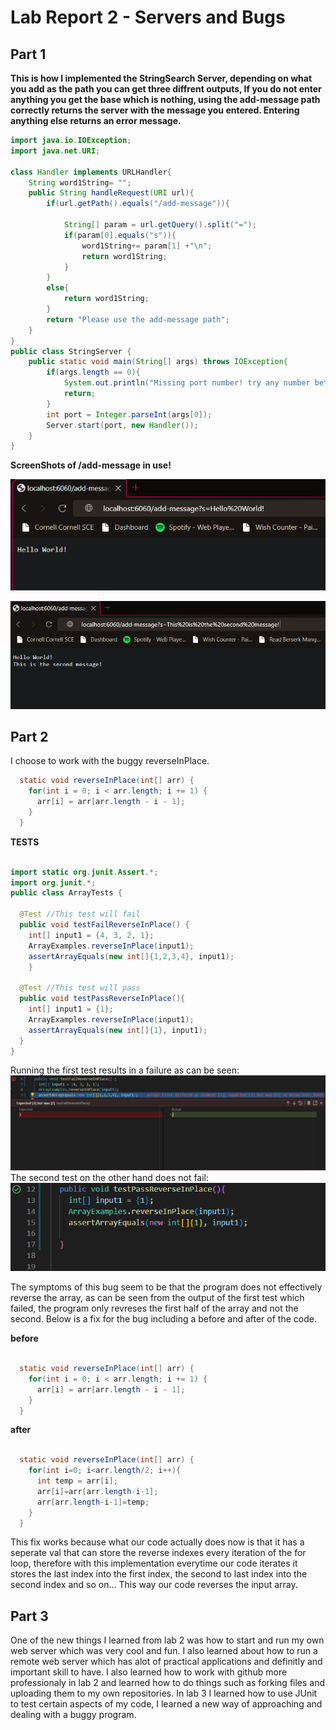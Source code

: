 # Lab Report 2 - Servers and Bugs 

## Part 1
**This is how I implemented the StringSearch Server, depending on what you add as the path you can get three diffrent outputs, If you do not enter anything you get the base which is nothing, using the add-message path correctly returns the server with the message you entered. Entering anything else returns an error message.**


```java
import java.io.IOException;
import java.net.URI;

class Handler implements URLHandler{
    String word1String= "";
    public String handleRequest(URI url){
        if(url.getPath().equals("/add-message")){
            
            String[] param = url.getQuery().split("=");
            if(param[0].equals("s")){
                word1String+= param[1] +"\n";
                return word1String;
            }
        }
        else{
            return word1String;
        }
        return "Please use the add-message path";
    }
}
public class StringServer {
    public static void main(String[] args) throws IOException{
        if(args.length == 0){
            System.out.println("Missing port number! try any number between 1024 and 49151");
            return;
        }
        int port = Integer.parseInt(args[0]);
        Server.start(port, new Handler());
    }
}
```
**ScreenShots of /add-message in use!**

![image](HelloWorld.png)

![image](second.png)

## Part 2
I choose to work with the buggy reverseInPlace.

~~~java
  static void reverseInPlace(int[] arr) {
    for(int i = 0; i < arr.length; i += 1) {
      arr[i] = arr[arr.length - i - 1];
    }
  }
~~~

**TESTS**

~~~ java

import static org.junit.Assert.*;
import org.junit.*;
public class ArrayTests {

  @Test //This test will fail
  public void testFailReverseInPlace() {
    int[] input1 = {4, 3, 2, 1};
    ArrayExamples.reverseInPlace(input1);
    assertArrayEquals(new int[]{1,2,3,4}, input1);
	}
  
  @Test //This test will pass
  public void testPassReverseInPlace(){
    int[] input1 = {1};
    ArrayExamples.reverseInPlace(input1);
    assertArrayEquals(new int[]{1}, input1);
  }
}

~~~
Running the first test results in a failure as can be seen:
![image](fail.png)
The second test on the other hand does not fail:
![image](pass.png)

The symptoms of this bug seem to be that the program does not effectively reverse the array, as can be seen from the output of the first test which failed, the program only revreses the first half of the array and not the second. Below is a fix for the bug including a before and after of the code. 

**before**

```java

  static void reverseInPlace(int[] arr) {
    for(int i = 0; i < arr.length; i += 1) {
      arr[i] = arr[arr.length - i - 1];
    }
  }

```

**after**
```java

  static void reverseInPlace(int[] arr) {
    for(int i=0; i<arr.length/2; i++){
      int temp = arr[i];
      arr[i]=arr[arr.length-i-1];
      arr[arr.length-i-1]=temp;
    }
  }

```

This fix works because what our code actually does now is that it has a seperate val that can store the reverse indexes every iteration of the for loop, therefore with this implementation everytime our code iterates it stores the last index into the first index, the second to last index into the second index and so on...
This way our code reverses the input array. 



## Part 3
One of the new things I learned from lab 2 was how to start and run my own web server which was very cool and fun. I also learned about how to run a remote web server which has alot of practical applications and definitly and important skill to have. I also learned how to work with github more professionaly in lab 2 and learned how to do things such as forking files and uploading them to my own repositories.  In lab 3 I learned how to use JUnit to test certain aspects of my code, I learned a new way of approaching and dealing with a buggy program. 
